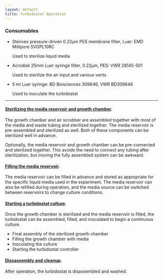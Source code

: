 ```yaml
---
layout: default
title: Turbidostat Operation
---
```

### Consumables

* Sterivex pressure-driven 0.22µm PES membrane filter, Luer: EMD Millipore SVGPL10RC

  Used to sterilize liquid media

* Acrodisk 25mm Luer syringe filter, 0.22µm, PES:  VWR 28145-501

  Used to sterilize the air input and various vents

* 5 ml Luer syringe: BD Biosciences 309646, VWR BD309646

  Used to inoculate the turbidostat

---

#### [Sterilizing the media reservoir and growth chamber](sterilization.html). 

   The growth chamber and air scrubber are assembled together with
   most of the media and waste tubing and sterilized together. The
   media reservoir is pre-assembled and sterilized as well. Both of
   these components can be sterilized well in advance.

   Optionally, the media reservoir and growth chamber can be
   pre-connected and sterilized together. This avoids the need to
   connect any tubing after sterilization, but moving the fully
   assembled system can be awkward.
   
#### [Filling the media reservoir](media-fill.html). 
   
   The media reservoir can be filled in advance and stored as
   appropriate for the specific liquid media used in the
   experiment. The media reservoir can also be refilled during
   operation, and the media source can be switched between reservoirs
   to change culture conditions.
   
#### [Starting a turbidostat culture](turbidostat.html).

   Once the growth chamber is sterilized and the media reservoir is
   filled, the turbidostat can be assembled, filled, and inoculated to
   begin a continuous culture.

   * Final assembly of the sterilized growth chamber
   * Filling the growth chamber with media
   * Inoculating the culture
   * Starting the turbidostat controller
   
#### [Dissassembly and cleanup](cleanup.html).

   After operation, the turbidostat is disassembled and washed.
